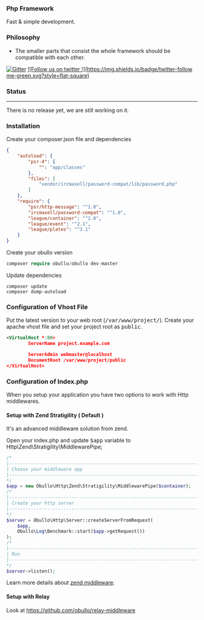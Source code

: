 
### Php Framework

Fast & simple development.

### Philosophy

* The smaller parts that consist the whole framework should be compatible with each other.

[![Gitter](https://badges.gitter.im/Join%20Chat.svg)](https://gitter.im/obullo/framework?utm_source=badge&utm_medium=badge&utm_campaign=pr-badge&utm_content=badge) [![Follow us on twitter !](https://img.shields.io/badge/twitter-follow me-green.svg?style=flat-square)](http://twitter.com/obullo)

### Status

----

There is no release yet, we are still working on it.

### Installation

Create your composer.json file and dependencies

```json
{
    "autoload": {
        "psr-4": {
            "": "app/classes"
        },
        "files": [
            "vendor/ircmaxell/password-compat/lib/password.php"
        ]
    },
    "require": {
        "psr/http-message": "^1.0",
        "ircmaxell/password-compat": "^1.0",
        "league/container": "^2.0",
        "league/event": "^2.1",
        "league/plates": "^3.1"
    }
}
```

Create your obullo version

```php
composer require obullo/obullo dev-master
```

Update dependencies

```
composer update
composer dump-autoload
```

### Configuration of Vhost File

Put the latest version to your web root (<kbd>/var/www/project/</kbd>). Create your apache vhost file and set your project root as <kbd>public</kbd>.

```xml
<VirtualHost *:80>
        ServerName project.example.com

        ServerAdmin webmaster@localhost
        DocumentRoot /var/www/project/public
</VirtualHost>
```

### Configuration of Index.php

When you setup your application you have two options to work with Http middlewares.

#### Setup with Zend Stratigility ( Default )

It's an advanced middleware solution from zend.

Open your index.php and update <kbd>$app</kbd> variable to Http\Zend\Stratigility\MiddlewarePipe;

```php
/*
|--------------------------------------------------------------------------
| Choose your middleware app
|--------------------------------------------------------------------------
*/
$app = new Obullo\Http\Zend\Stratigility\MiddlewarePipe($container);
/*
|--------------------------------------------------------------------------
| Create your http server
|--------------------------------------------------------------------------
*/
$server = Obullo\Http\Server::createServerFromRequest(
    $app,
    Obullo\Log\Benchmark::start($app->getRequest())
);
/*
|--------------------------------------------------------------------------
| Run
|--------------------------------------------------------------------------
*/
$server->listen();
```

Learn more details about <a href="https://github.com/zendframework/zend-stratigility" target="_blank">zend middleware</a>.


#### Setup with Relay

Look at <a href="https://github.com/obullo/relay-middleware" target="_blank">https://github.com/obullo/relay-middleware</a>
